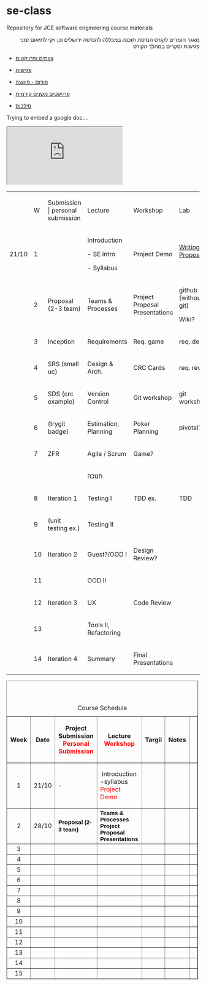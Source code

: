 se-class
========

Repository for JCE software engineering course materials

<p dir="rtl">
מאגר חומרים לקורס הנדסת תוכנה במכללה להנדסה ירושלים
וכן ויקי לתיאום זמני פגישות וסקרים במהלך הקורס
</p>

- [צוותים ופרויקטים](./wiki/Projects)

- [פגישות](./wiki/Meetings)

- [פורום - פיאצה](https://piazza.com/class#winter2013/se10014)

- [פרויקטים משנים קודמות](./wiki/PastProjects)

- [סילבוס](downloads/syllabus.pdf)

Trying to embed a google doc....
<iframe src="http://j.mp/se10089"></iframe>

<table cellpadding="0" cellspacing="0" class="c17">
        <tbody>
            <tr>
                <td class="c7">
                    <p class="c0 c6 c4"><span class="c5"></span></p>
                </td>
                <td class="c10">
                    <p class="c0 c4"><span class="c5">W</span></p>
                </td>
                <td class="c12">
                    <p class="c0 c4"><span class="c5">Submission | personal submission</span></p>
                </td>
                <td class="c3">
                    <p class="c0 c4"><span class="c5">Lecture</span></p>
                </td>
                <td class="c3">
                    <p class="c0 c4"><span class="c5">Workshop</span></p>
                </td>
                <td class="c3">
                    <p class="c0 c4"><span class="c5">Lab</span></p>
                </td>
            </tr>
            <tr>
                <td class="c7">
                    <p class="c0 c4"><span class="c5">21/10</span></p>
                </td>
                <td class="c10">
                    <p class="c0 c4"><span class="c5">1</span></p>
                </td>
                <td class="c12">
                    <p class="c0 c6 c4"><span class="c5"></span></p>
                </td>
                <td class="c3">
                    <p class="c0 c4"><span class="c5">Introduction</span></p>
                    <p class="c0 c4"><span class="c5">- SE intro</span></p>
                    <p class="c0 c4"><span class="c5">- Syllabus</span></p>
                </td>
                <td class="c3">
                    <p class="c0 c4"><span class="c5 c9">Project Demo</span></p>
                </td>
                <td class="c3">
                    <!--p class="c0 c4"><span class="c5">Writing a Proposal!</span></p-->
                   <a href="https://github.com/downloads/jce-il/se-class/se_lab1_proposal.pptx">Writing a Proposal!</a>
                   <p class="c0 c6 c4"><span class="c5"></span></p>
                </td>
            </tr>
            <tr>
                <td class="c7">
                    <p class="c0 c6 c4"><span class="c5"></span></p>
                </td>
                <td class="c10">
                    <p class="c0 c4"><span class="c5">2</span></p>
                </td>
                <td class="c12">
                    <p class="c0 c4"><span class="c5">Proposal (2-3 team)</span></p>
                </td>
                <td class="c3">
                    <p class="c0 c4"><span class="c5">Teams &amp; Processes</span></p>
                </td>
                <td class="c3">
                    <p class="c0 c4"><span class="c5">Project Proposal Presentations</span></p>
                </td>
                <td class="c3">
                    <p class="c0 c4"><span class="c5">github (without git)</span></p>
                    <p class="c0 c4"><span class="c5">Wiki?</span></p>
                </td>
            </tr>
            <tr>
                <td class="c7">
                    <p class="c0 c6 c4"><span class="c5"></span></p>
                </td>
                <td class="c10">
                    <p class="c0 c4"><span class="c5">3</span></p>
                </td>
                <td class="c12">
                    <p class="c0 c4"><span class="c5">Inception</span></p>
                </td>
                <td class="c3">
                    <p class="c0 c4"><span class="c5">Requirements</span></p>
                </td>
                <td class="c3">
                    <p class="c0 c4"><span class="c5 c9">Req. game</span></p>
                </td>
                <td class="c3">
                    <p class="c0 c4"><span class="c5">req. demo</span></p>
                </td>
            </tr>
            <tr>
                <td class="c7">
                    <p class="c0 c6 c4"><span class="c5"></span></p>
                </td>
                <td class="c10">
                    <p class="c0 c4"><span class="c5">4</span></p>
                </td>
                <td class="c12">
                    <p class="c0 c4"><span class="c5">SRS (small uc)</span></p>
                </td>
                <td class="c3">
                    <p class="c0 c4"><span class="c5">Design &amp; Arch.</span></p>
                </td>
                <td class="c3">
                    <p class="c0 c4"><span class="c5 c9">CRC Cards</span></p>
                </td>
                <td class="c3">
                    <p class="c0 c4"><span class="c5">req. review</span></p>
                </td>
            </tr>
            <tr>
                <td class="c7">
                    <p class="c0 c6 c4"><span class="c5"></span></p>
                </td>
                <td class="c10">
                    <p class="c0 c4"><span class="c5">5</span></p>
                </td>
                <td class="c12">
                    <p class="c0 c4"><span class="c5">SDS (crc example)</span></p>
                </td>
                <td class="c3">
                    <p class="c0 c4"><span class="c5">Version Control</span></p>
                </td>
                <td class="c3">
                    <p class="c0 c4"><span class="c5">Git workshop</span></p>
                </td>
                <td class="c3">
                    <p class="c0 c4"><span class="c5">git workshop2</span></p>
                </td>
            </tr>
            <tr>
                <td class="c7">
                    <p class="c0 c6 c4"><span class="c5"></span></p>
                </td>
                <td class="c10">
                    <p class="c0 c4"><span class="c5">6</span></p>
                </td>
                <td class="c12">
                    <p class="c0 c4"><span class="c5">(trygit badge)</span></p>
                </td>
                <td class="c3">
                    <p class="c0 c4"><span class="c5">Estimation, Planning</span></p>
                </td>
                <td class="c3">
                    <p class="c0 c4"><span class="c5 c9">Poker Planning</span></p>
                </td>
                <td class="c3">
                    <p class="c0 c4"><span class="c5">pivotal?</span></p>
                </td>
            </tr>
            <tr>
                <td class="c7">
                    <p class="c0 c6 c4"><span class="c5"></span></p>
                </td>
                <td class="c10">
                    <p class="c0 c4"><span class="c5">7</span></p>
                </td>
                <td class="c12">
                    <p class="c0 c4"><span class="c5">ZFR</span></p>
                </td>
                <td class="c3">
                    <p class="c0 c4"><span class="c5">Agile / Scrum</span></p>
                </td>
                <td class="c3">
                    <p class="c0 c4"><span class="c5">Game?</span></p>
                </td>
                <td class="c3">
                    <p class="c0 c6 c4"><span class="c5"></span></p>
                </td>
            </tr>
            <tr>
                <td class="c7">
                    <p class="c0 c6 c4"><span class="c5"></span></p>
                </td>
                <td class="c10">
                    <p class="c0 c6 c4"><span class="c5"></span></p>
                </td>
                <td class="c12">
                    <p class="c0 c6 c4"><span class="c5"></span></p>
                </td>
                <td class="c3">
                    <p class="c0 c4"><span class="c5">&#1495;&#1504;&#1493;&#1499;&#1492;</span></p>
                </td>
                <td class="c3">
                    <p class="c0 c6 c4"><span class="c5"></span></p>
                </td>
                <td class="c3">
                    <p class="c0 c6 c4"><span class="c5"></span></p>
                </td>
            </tr>
            <tr>
                <td class="c7">
                    <p class="c0 c6 c4"><span class="c5"></span></p>
                </td>
                <td class="c10">
                    <p class="c0 c4"><span class="c5">8</span></p>
                </td>
                <td class="c12">
                    <p class="c0 c4"><span class="c5">Iteration 1</span></p>
                </td>
                <td class="c3">
                    <p class="c0 c4"><span class="c5">Testing I</span></p>
                </td>
                <td class="c3">
                    <p class="c0 c4"><span class="c5 c9">TDD ex.</span></p>
                </td>
                <td class="c3">
                    <p class="c0 c4"><span class="c5">TDD</span></p>
                </td>
            </tr>
            <tr>
                <td class="c7">
                    <p class="c0 c6 c4"><span class="c5"></span></p>
                </td>
                <td class="c10">
                    <p class="c0 c4"><span class="c5">9</span></p>
                </td>
                <td class="c12">
                    <p class="c0 c4"><span class="c5">(unit testing ex.)</span></p>
                </td>
                <td class="c3">
                    <p class="c0 c4"><span class="c5">Testing II</span></p>
                </td>
                <td class="c3">
                    <p class="c0 c6 c4"><span class="c5"></span></p>
                </td>
                <td class="c3">
                    <p class="c0 c6 c4"><span class="c5"></span></p>
                </td>
            </tr>
            <tr>
                <td class="c7">
                    <p class="c0 c6 c4"><span class="c5"></span></p>
                </td>
                <td class="c10">
                    <p class="c0 c4"><span class="c5">10</span></p>
                </td>
                <td class="c12">
                    <p class="c0 c4"><span class="c5">Iteration 2</span></p>
                </td>
                <td class="c3">
                    <p class="c0 c4"><span class="c5">Guest?/OOD I</span></p>
                </td>
                <td class="c3">
                    <p class="c0 c4"><span class="c5">Design Review?</span></p>
                </td>
                <td class="c3">
                    <p class="c0 c6 c4"><span class="c5"></span></p>
                </td>
            </tr>
            <tr>
                <td class="c7">
                    <p class="c0 c6 c4"><span class="c5"></span></p>
                </td>
                <td class="c10">
                    <p class="c0 c4"><span class="c5">11</span></p>
                </td>
                <td class="c12">
                    <p class="c0 c6 c4"><span class="c5"></span></p>
                </td>
                <td class="c3">
                    <p class="c0 c4"><span class="c5">OOD II</span></p>
                </td>
                <td class="c3">
                    <p class="c0 c6 c4"><span class="c5"></span></p>
                </td>
                <td class="c3">
                    <p class="c0 c6 c4"><span class="c5"></span></p>
                </td>
            </tr>
            <tr>
                <td class="c7">
                    <p class="c0 c6 c4"><span class="c5"></span></p>
                </td>
                <td class="c10">
                    <p class="c0 c4"><span class="c5">12</span></p>
                </td>
                <td class="c12">
                    <p class="c0 c4"><span class="c5">Iteration 3</span></p>
                </td>
                <td class="c3">
                    <p class="c0 c4"><span class="c5">UX</span></p>
                </td>
                <td class="c3">
                    <p class="c0 c4"><span class="c5">Code Review</span></p>
                </td>
                <td class="c3">
                    <p class="c0 c6 c4"><span class="c5"></span></p>
                </td>
            </tr>
            <tr>
                <td class="c7">
                    <p class="c0 c6 c4"><span class="c5"></span></p>
                </td>
                <td class="c10">
                    <p class="c0 c4"><span class="c5">13</span></p>
                </td>
                <td class="c12">
                    <p class="c0 c6 c4"><span class="c5"></span></p>
                </td>
                <td class="c3">
                    <p class="c0 c4"><span class="c5">Tools II, Refactoring</span></p>
                </td>
                <td class="c3">
                    <p class="c0 c6 c4"><span class="c5"></span></p>
                </td>
                <td class="c3">
                    <p class="c0 c6 c4"><span class="c5"></span></p>
                </td>
            </tr>
            <tr>
                <td class="c7">
                    <p class="c0 c6 c4"><span class="c5"></span></p>
                </td>
                <td class="c10">
                    <p class="c0 c4"><span class="c5">14</span></p>
                </td>
                <td class="c12">
                    <p class="c0 c4"><span class="c5">Iteration 4</span></p>
                </td>
                <td class="c3">
                    <p class="c0 c4"><span class="c5">Summary</span></p>
                </td>
                <td class="c3">
                    <p class="c0 c4"><span class="c5">Final Presentations</span></p>
                </td>
                <td class="c3">
                    <p class="c0 c6 c4"><span class="c5"></span></p>
                </td>
            </tr>
        </tbody>
    </table>

<html>
  <head>
		<title>HTML Online Editor Sample</title>
	</head>
	<body>
		<table border="1" cellpadding="1" cellspacing="1" style="width: 500px">
			<caption>
				<br />
				<br />
				<br />
				Course Schedule</caption>
			<thead>
				<tr>
					<th scope="col">
						Week</th>
					<th scope="col">
						Date</th>
					<th scope="col">
						<p>
							Project Submission<br />
							<span style="color:#ff0000;">Personal Submission </span></p>
					</th>
					<th scope="col">
						<p>
							Lecture<br />
							<span style="color:#ff0000;">Workshop</span></p>
					</th>
					<th scope="col">
						Targil</th>
					<th scope="col">
						Notes</th>
					<th scope="col">
						&nbsp;</th>
				</tr>
			</thead>
			<tbody>
				<tr>
					<td style="text-align: center">
						1</td>
					<td>
						21/10</td>
					<td>
						-</td>
					<td>
						<p>
							<span id="internal-source-marker_0.38157082230222383">&nbsp;Introduction<br />
							-syllabus<br />
							<span style="color:#ff0000;">Project Demo</span></span></p>
					</td>
					<td>
						&nbsp;</td>
					<td>
						&nbsp;</td>
					<td>
						&nbsp;</td>
				</tr>
				<tr>
					<td style="text-align: center">
						2</td>
					<td>
						28/10</td>
					<td>
						<b id="internal-source-marker_0.16737760207615793" style="color: rgb(0, 0, 0); font-family: 'Times New Roman'; font-size: medium; font-style: normal; font-variant: normal; letter-spacing: normal; line-height: normal; orphans: 2; text-align: start; text-indent: 0px; text-transform: none; white-space: normal; widows: 2; word-spacing: 0px; -webkit-text-size-adjust: auto; -webkit-text-stroke-width: 0px; font-weight: normal; "><span style="font-size: 15px; font-family: Arial; color: rgb(0, 0, 0); background-color: transparent; font-weight: bold; font-style: normal; font-variant: normal; text-decoration: none; vertical-align: baseline; white-space: pre-wrap; ">Proposal (2-3 team)</span></b>&nbsp;</td>
					<td>
						<b id="internal-source-marker_0.16737760207615793" style="color: rgb(0, 0, 0); font-family: 'Times New Roman'; font-size: medium; font-style: normal; font-variant: normal; letter-spacing: normal; line-height: normal; orphans: 2; text-align: start; text-indent: 0px; text-transform: none; white-space: normal; widows: 2; word-spacing: 0px; -webkit-text-size-adjust: auto; -webkit-text-stroke-width: 0px; font-weight: normal; "><span style="font-size: 15px; font-family: Arial; color: rgb(0, 0, 0); background-color: transparent; font-weight: bold; font-style: normal; font-variant: normal; text-decoration: none; vertical-align: baseline; white-space: pre-wrap; ">Teams &amp; Processes</span></b><br />
						<b id="internal-source-marker_0.16737760207615793" style="color: rgb(0, 0, 0); font-family: 'Times New Roman'; font-size: medium; font-style: normal; font-variant: normal; letter-spacing: normal; line-height: normal; orphans: 2; text-align: start; text-indent: 0px; text-transform: none; white-space: normal; widows: 2; word-spacing: 0px; -webkit-text-size-adjust: auto; -webkit-text-stroke-width: 0px; font-weight: normal; "><span style="font-size: 15px; font-family: Arial; color: rgb(0, 0, 0); background-color: transparent; font-weight: bold; font-style: normal; font-variant: normal; text-decoration: none; vertical-align: baseline; white-space: pre-wrap; ">Project Proposal Presentations</span></b></td>
					<td>
						&nbsp;</td>
					<td>
						&nbsp;</td>
					<td>
						&nbsp;</td>
				</tr>
				<tr>
					<td style="text-align: center">
						3</td>
					<td>
						&nbsp;</td>
					<td>
						&nbsp;</td>
					<td>
						&nbsp;</td>
					<td>
						&nbsp;</td>
					<td>
						&nbsp;</td>
					<td>
						&nbsp;</td>
				</tr>
				<tr>
					<td style="text-align: center">
						4</td>
					<td>
						&nbsp;</td>
					<td>
						&nbsp;</td>
					<td>
						&nbsp;</td>
					<td>
						&nbsp;</td>
					<td>
						&nbsp;</td>
					<td>
						&nbsp;</td>
				</tr>
				<tr>
					<td style="text-align: center">
						5</td>
					<td>
						&nbsp;</td>
					<td>
						&nbsp;</td>
					<td>
						&nbsp;</td>
					<td>
						&nbsp;</td>
					<td>
						&nbsp;</td>
					<td>
						&nbsp;</td>
				</tr>
				<tr>
					<td style="text-align: center">
						6</td>
					<td>
						&nbsp;</td>
					<td>
						&nbsp;</td>
					<td>
						&nbsp;</td>
					<td>
						&nbsp;</td>
					<td>
						&nbsp;</td>
					<td>
						&nbsp;</td>
				</tr>
				<tr>
					<td style="text-align: center">
						7</td>
					<td>
						&nbsp;</td>
					<td>
						&nbsp;</td>
					<td>
						&nbsp;</td>
					<td>
						&nbsp;</td>
					<td>
						&nbsp;</td>
					<td>
						&nbsp;</td>
				</tr>
				<tr>
					<td style="text-align: center">
						8</td>
					<td>
						&nbsp;</td>
					<td>
						&nbsp;</td>
					<td>
						&nbsp;</td>
					<td>
						&nbsp;</td>
					<td>
						&nbsp;</td>
					<td>
						&nbsp;</td>
				</tr>
				<tr>
					<td style="text-align: center">
						9</td>
					<td>
						&nbsp;</td>
					<td>
						&nbsp;</td>
					<td>
						&nbsp;</td>
					<td>
						&nbsp;</td>
					<td>
						&nbsp;</td>
					<td>
						&nbsp;</td>
				</tr>
				<tr>
					<td style="text-align: center">
						10</td>
					<td>
						&nbsp;</td>
					<td>
						&nbsp;</td>
					<td>
						&nbsp;</td>
					<td>
						&nbsp;</td>
					<td>
						&nbsp;</td>
					<td>
						&nbsp;</td>
				</tr>
				<tr>
					<td style="text-align: center">
						11</td>
					<td>
						&nbsp;</td>
					<td>
						&nbsp;</td>
					<td>
						&nbsp;</td>
					<td>
						&nbsp;</td>
					<td>
						&nbsp;</td>
					<td>
						&nbsp;</td>
				</tr>
				<tr>
					<td style="text-align: center">
						12</td>
					<td>
						&nbsp;</td>
					<td>
						&nbsp;</td>
					<td>
						&nbsp;</td>
					<td>
						&nbsp;</td>
					<td>
						&nbsp;</td>
					<td>
						&nbsp;</td>
				</tr>
				<tr>
					<td style="text-align: center">
						13</td>
					<td>
						&nbsp;</td>
					<td>
						&nbsp;</td>
					<td>
						&nbsp;</td>
					<td>
						&nbsp;</td>
					<td>
						&nbsp;</td>
					<td>
						&nbsp;</td>
				</tr>
				<tr>
					<td style="text-align: center">
						14</td>
					<td>
						&nbsp;</td>
					<td>
						&nbsp;</td>
					<td>
						&nbsp;</td>
					<td>
						&nbsp;</td>
					<td>
						&nbsp;</td>
					<td>
						&nbsp;</td>
				</tr>
				<tr>
					<td style="text-align: center">
						15</td>
					<td>
						&nbsp;</td>
					<td>
						&nbsp;</td>
					<td>
						&nbsp;</td>
					<td>
						&nbsp;</td>
					<td>
						&nbsp;</td>
					<td>
						&nbsp;</td>
				</tr>
			</tbody>
		</table></body>
</html>
